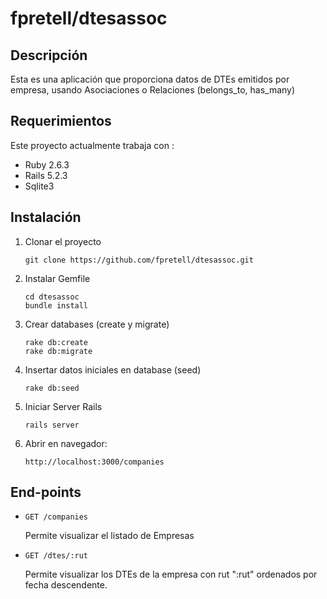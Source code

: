 # fpretell/dtesassoc

## Descripción

Esta es una aplicación que proporciona datos de DTEs emitidos por empresa, usando Asociaciones o Relaciones (belongs_to, has_many)


## Requerimientos

Este proyecto actualmente trabaja con :

* Ruby 2.6.3
* Rails 5.2.3
* Sqlite3


## Instalación

  1. Clonar el proyecto
      ```
      git clone https://github.com/fpretell/dtesassoc.git
      ```
  2. Instalar Gemfile
      ```
      cd dtesassoc
      bundle install
      ```
  3. Crear databases (create y migrate)
      ```
      rake db:create
      rake db:migrate
      ```
  4. Insertar datos iniciales en database (seed)
      ```
      rake db:seed
      ```
  5. Iniciar Server Rails
      ```
      rails server
      ```
  6. Abrir en navegador:
      ```
      http://localhost:3000/companies
      ```

## End-points

  * ```GET /companies```

    Permite visualizar el listado de Empresas


  * ```GET /dtes/:rut```

    Permite visualizar los DTEs de la empresa con rut ":rut" ordenados por fecha descendente.
